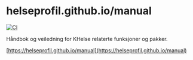 # helseprofil.github.io/manual
[![CI](https://github.com/helseprofil/manual/actions/workflows/ci.yml/badge.svg)](https://github.com/helseprofil/manual/actions/workflows/ci.yml)

Håndbok og veiledning for KHelse relaterte funksjoner og pakker.

[https://helseprofil.github.io/manual](https://helseprofil.github.io/manual)
